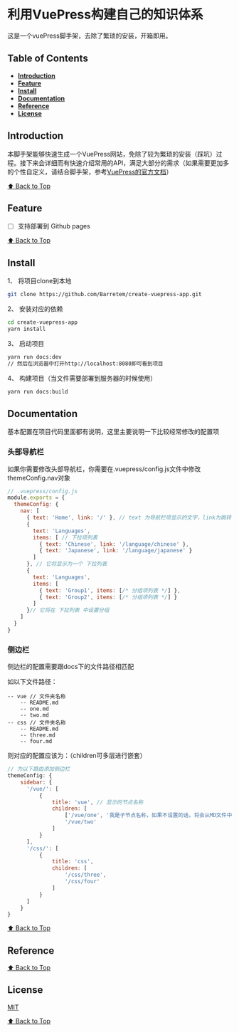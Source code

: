 # 利用VuePress构建自己的知识体系

这是一个vuePress脚手架，去除了繁琐的安装，开箱即用。

## Table of Contents

* **[Introduction](#introduction)**
* **[Feature](#feature)**
* **[Install](#install)**
* **[Documentation](#documentation)**
* **[Reference](#reference)**
* **[License](#license)**

## Introduction

本脚手架能够快速生成一个VuePress网站，免除了较为繁琐的安装（踩坑）过程。接下来会详细而有快速介绍常用的API，满足大部分的需求（如果需要更加多的个性自定义，请结合脚手架，参考[VuePress的官方文档](https://vuepress.vuejs.org/zh/guide/)）

[⬆ Back to Top](#table-of-contents)

## Feature
- [ ] 支持部署到 Github pages

[⬆ Back to Top](#table-of-contents)

## Install

1、 将项目clone到本地
```sh
git clone https://github.com/Barretem/create-vuepress-app.git
```
2、 安装对应的依赖
```sh
cd create-vuepress-app
yarn install
```
3、 启动项目
```sh
yarn run docs:dev
// 然后在浏览器中打开http://localhost:8080即可看到项目
```
4、 构建项目（当文件需要部署到服务器的时候使用）
```sh
yarn run docs:build
```

## Documentation

基本配置在项目代码里面都有说明，这里主要说明一下比较经常修改的配置项

### 头部导航栏
如果你需要修改头部导航栏，你需要在.vuepress/config.js文件中修改themeConfig.nav对象
```js
// .vuepress/config.js
module.exports = {
  themeConfig: {
    nav: [
      { text: 'Home', link: '/' }, // text 为导航栏项显示的文字，link为跳转的路由
      {
        text: 'Languages',
        items: [ // 下拉项列表
          { text: 'Chinese', link: '/language/chinese' },
          { text: 'Japanese', link: '/language/japanese' }
        ]
      }, // 它将显示为一个 下拉列表
      {
        text: 'Languages',
        items: [
          { text: 'Group1', items: [/* 分组项列表 */] },
          { text: 'Group2', items: [/* 分组项列表 */] }
        ]
      }// 它将在 下拉列表 中设置分组
    ]
  }
}
```

### 侧边栏
侧边栏的配置需要跟docs下的文件路径相匹配

如以下文件路径：
```
-- vue // 文件夹名称
    -- README.md
    -- one.md
    -- two.md
-- css // 文件夹名称
    -- README.md
    -- three.md
    -- four.md
```

则对应的配置应该为：（children可多层进行嵌套）
```js
// 为以下路由添加侧边栏
themeConfig: {
    sidebar: {
      '/vue/': [
          {
              title: 'vue', // 显示的节点名称
              children: [
                  ['/vue/one', '我是子节点名称，如果不设置的话，将会从MD文件中读出标题'], // 子节点，不设置的话，将会从MD文件中读出标题
                  '/vue/two'
              ]
          }
      ],
      '/css/': [
          {
              title: 'css',
              children: [
                  '/css/three',
                  '/css/four'
              ]
          }
      ]
    }
}
```

[⬆ Back to Top](#table-of-contents)

## Reference

[⬆ Back to Top](#table-of-contents)

## License

[MIT](./LICENSE)

[⬆ Back to Top](#table-of-contents)
